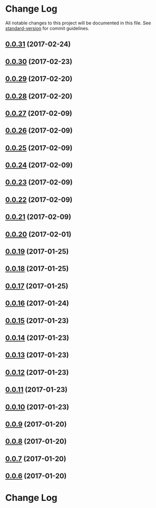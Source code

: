 # Change Log

All notable changes to this project will be documented in this file. See [standard-version](https://github.com/conventional-changelog/standard-version) for commit guidelines.

<a name="0.0.31"></a>
## [0.0.31](https://github.com/nens/efcis-client/compare/v0.0.30...v0.0.31) (2017-02-24)



<a name="0.0.30"></a>
## [0.0.30](https://github.com/nens/efcis-client/compare/v0.0.29...v0.0.30) (2017-02-23)



<a name="0.0.29"></a>
## [0.0.29](https://github.com/nens/efcis-client/compare/v0.0.28...v0.0.29) (2017-02-20)



<a name="0.0.28"></a>
## [0.0.28](https://github.com/nens/efcis-client/compare/v0.0.27...v0.0.28) (2017-02-20)



<a name="0.0.27"></a>
## [0.0.27](https://github.com/nens/efcis-client/compare/v0.0.26...v0.0.27) (2017-02-09)



<a name="0.0.26"></a>
## [0.0.26](https://github.com/nens/efcis-client/compare/v0.0.25...v0.0.26) (2017-02-09)



<a name="0.0.25"></a>
## [0.0.25](https://github.com/nens/efcis-client/compare/v0.0.24...v0.0.25) (2017-02-09)



<a name="0.0.24"></a>
## [0.0.24](https://github.com/nens/efcis-client/compare/v0.0.23...v0.0.24) (2017-02-09)



<a name="0.0.23"></a>
## [0.0.23](https://github.com/nens/efcis-client/compare/v0.0.22...v0.0.23) (2017-02-09)



<a name="0.0.22"></a>
## [0.0.22](https://github.com/nens/efcis-client/compare/v0.0.21...v0.0.22) (2017-02-09)



<a name="0.0.21"></a>
## [0.0.21](https://github.com/nens/efcis-client/compare/v0.0.20...v0.0.21) (2017-02-09)



<a name="0.0.20"></a>
## [0.0.20](https://github.com/nens/efcis-client/compare/v0.0.19...v0.0.20) (2017-02-01)



<a name="0.0.19"></a>
## [0.0.19](https://github.com/nens/efcis-client/compare/v0.0.18...v0.0.19) (2017-01-25)



<a name="0.0.18"></a>
## [0.0.18](https://github.com/nens/efcis-client/compare/v0.0.17...v0.0.18) (2017-01-25)



<a name="0.0.17"></a>
## [0.0.17](https://github.com/nens/efcis-client/compare/v0.0.16...v0.0.17) (2017-01-25)



<a name="0.0.16"></a>
## [0.0.16](https://github.com/nens/efcis-client/compare/v0.0.15...v0.0.16) (2017-01-24)



<a name="0.0.15"></a>
## [0.0.15](https://github.com/nens/efcis-client/compare/v0.0.14...v0.0.15) (2017-01-23)



<a name="0.0.14"></a>
## [0.0.14](https://github.com/nens/efcis-client/compare/v0.0.13...v0.0.14) (2017-01-23)



<a name="0.0.13"></a>
## [0.0.13](https://github.com/nens/efcis-client/compare/v0.0.12...v0.0.13) (2017-01-23)



<a name="0.0.12"></a>
## [0.0.12](https://github.com/nens/efcis-client/compare/v0.0.11...v0.0.12) (2017-01-23)



<a name="0.0.11"></a>
## [0.0.11](https://github.com/nens/efcis-client/compare/v0.0.10...v0.0.11) (2017-01-23)



<a name="0.0.10"></a>
## [0.0.10](https://github.com/nens/efcis-client/compare/v0.0.9...v0.0.10) (2017-01-23)



<a name="0.0.9"></a>
## [0.0.9](https://github.com/nens/efcis-client/compare/v0.0.8...v0.0.9) (2017-01-20)



<a name="0.0.8"></a>
## [0.0.8](https://github.com/nens/efcis-client/compare/v0.0.7...v0.0.8) (2017-01-20)



<a name="0.0.7"></a>
## [0.0.7](https://github.com/nens/efcis-client/compare/v0.0.6...v0.0.7) (2017-01-20)



<a name="0.0.6"></a>
## [0.0.6](https://github.com/nens/efcis-client/compare/v0.0.5...v0.0.6) (2017-01-20)



# Change Log
